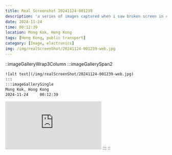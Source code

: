 ```yaml
---
title: Real Screenshot 20241124-001239
description: 'a series of images captured when i saw broken screen in city'
date: 2024-11-24
time: 00:12:39
location: Mong Kok, Hong Kong
tags: [Hong Kong, public transport]
category: [Image, electronics]
img: /img/realScreenShot/20241124-001239-web.jpg
---
```


::imageGalleryWrap3Column
    :::imageGallerySpan2

    ![alt text](/img/realScreenShot/20241124-001239-web.jpg) 
    :::
    :::imageGallerySingle
    Mong Kok, Hong Kong  
    2024-11-24     00:12:39  
   <iframe style="aspect-ratio: 16/9;" class="w-full " src="https://www.youtube.com/embed/Qn3xFRexpFE?si=13Uczr17mns5eR0J&controls=0" title="YouTube video player" frameborder="0" allow="accelerometer; autoplay; clipboard-write; encrypted-media; gyroscope; picture-in-picture; web-share" allowfullscreen></iframe>
    :::
::
